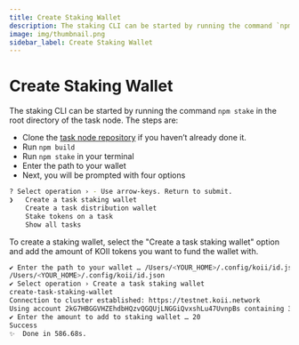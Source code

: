 ```yaml
---
title: Create Staking Wallet
description: The staking CLI can be started by running the command `npm stake` in the root directory of the task node.
image: img/thumbnail.png
sidebar_label: Create Staking Wallet
---
```


# Create Staking Wallet

The staking CLI can be started by running the command `npm stake` in the root directory of the task node. The steps are:

- Clone the [task node repository](https://github.com/koii-network/task-node) if you haven’t already done it.
- Run `npm build`
- Run `npm stake` in your terminal
- Enter the path to your wallet
- Next, you will be prompted with four options&#x20;

```sh
? Select operation › - Use arrow-keys. Return to submit.
❯   Create a task staking wallet
    Create a task distribution wallet
    Stake tokens on a task
    Show all tasks
```

To create a staking wallet, select the "Create a task staking wallet" option and add the amount of KOII tokens you want to fund the wallet with.

```sh
✔ Enter the path to your wallet … /Users/<YOUR_HOME>/.config/koii/id.json
/Users/<YOUR_HOME>/.config/koii/id.json
✔ Select operation › Create a task staking wallet
create-task-staking-wallet
Connection to cluster established: https://testnet.koii.network
Using account 2kG7HBGGVHZEhdbHQzvQGQUjLNGGiQvxshLu47UvnpBs containing 379.99414788 KOII to pay for fees
✔ Enter the amount to add to staking wallet … 20
Success
✨  Done in 586.68s.
```
